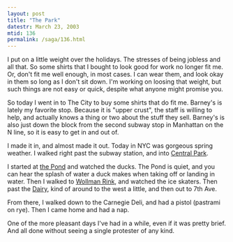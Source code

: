 ```yaml
---
layout: post
title: "The Park"
datestr: March 23, 2003
mtid: 136
permalink: /saga/136.html
---
```


I put on a little weight over the holidays.  The stresses of being jobless and all that.  So some shirts that I bought to look good for work no longer fit me.  Or, don't fit me well enough, in most cases.  I can wear them, and look okay in them so long as I don't sit down.  I'm working on loosing that weight, but such things are not easy or quick, despite what anyone might promise you.

So today I went in to The City to buy some shirts that do fit me.  Barney's is lately my favorite stop.  Because it is "upper crust", the staff is willing to help, and actually knows a thing or two about the stuff they sell.  Barney's is also just down the block from the second subway stop in Manhattan on the N line, so it is easy to get in and out of.

I made it in, and almost made it out.  Today in NYC was gorgeous spring weather.  I walked right past the subway station, and into <a href="http://www.centralparknyc.org/">Central Park</a>.

I started at <a href="http://www.centralparknyc.org/virtualpark/southend/pond/">the Pond</a> and watched the ducks.  The Pond is quiet, and you can hear the splash of water a duck makes when taking off or landing in water.  Then I walked to <a href="http://www.centralparknyc.org/virtualpark/southend/wollmanrink/">Wollman Rink</a>, and watched the ice skaters.  Then past the <a href="http://www.centralparknyc.org/virtualpark/southend/dairy/">Dairy</a>, kind of around to the west a little, and then out to 7th Ave.

From there, I walked down to the Carnegie Deli, and had a pistol (pastrami on rye).  Then I came home and had a nap.

One of the more pleasant days I've had in a while, even if it was pretty brief.  And all done without seeing a single protester of any kind.

